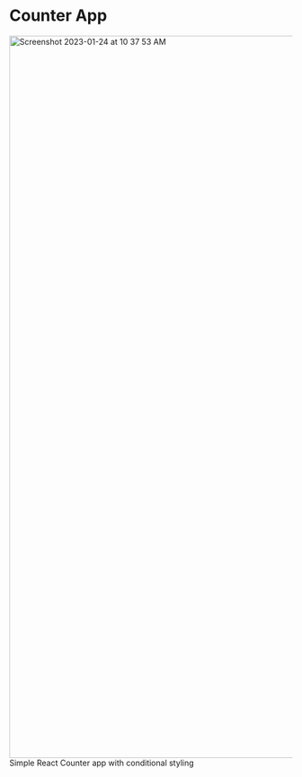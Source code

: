# Counter App

<img width="1285" alt="Screenshot 2023-01-24 at 10 37 53 AM" src="https://user-images.githubusercontent.com/102887963/214353123-bcd038b0-dffa-46d1-aacc-f73260462366.png">
Simple React Counter app with conditional styling
